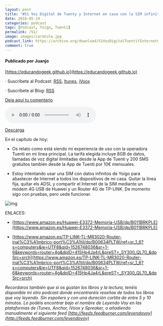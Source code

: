 ```yaml
---
layout: post
title: "#51 Voz Digital de Tuenty y Internet en casa con la SIM infinita de Yoigo"
date: 2018-05-19
categories: podcast
tags: [Podcast, Yoigo, Tuenti]
permalink: /51/
image: images/caratula.jpg
podcast_link: https://archive.org/download/51VozDigitalTuentiYInternetCasaYoigo/51%20Voz%20Digital%20Tuenti%20y%20Internet%20Casa%20Yoigo.mp3
comment: true
---
```


#### Publicado por Juanjo

[https://educandogeek.github.io](https://educandogeek.github.io)

· Suscríbete al Podcast: [RSS](http://feeds.feedburner.com/educandogeek), [Itunes](https://itunes.apple.com/es/podcast/educando-geek/id1110060146?mt=2), [iVoox](https://www.ivoox.com/podcast-educando-geek_sq_f1289274_1.html)

· Suscríbete al Blog: [RSS](http://feeds.feedburner.com/educandogeekblog)

[Deja aquí tu comentario](https://educandogeek.github.io/51/)

<audio controls>
  <source src="{{ page.podcast_link }}" type="audio/mp3">
</audio>


[Descarga][Mp3]


En el capítulo de hoy:

- Os relato como está siendo mi experiencia de uso con la operadora Tuenti en mi línea principal. La tarifa elegida incluye 8GB de datos, llamadas de voz digital ilimitadas desde la App de Tuenti y 200 SMS gratuitos también desde la App de Tuenti por 10€ mensuales.

- Estoy intentando usar una SIM con datos infinitos de Yoigo para abastecer de Internet a todos los dispositivos de mi casa. Quitar la línea fija, quitar els ADSL y compartir el Internet de la SIM mediante un módem 4G USB de Huawei y un Router 4G de TP-LINK. De momento sigo con pruebas, pero uede funcionar.

![img](https://images-eu.ssl-images-amazon.com/images/I/415Hp4Ja4rL._AC_US218_.jpg)

ENLACES:

- [https://www.amazon.es/Huawei-E3372-Memoria-USB/dp/B011BRKPLE](https://www.amazon.es/Huawei-E3372-Memoria-USB/dp/B011BRKPLE)

- [https://www.amazon.es/TP-LINK-TL-MR3020-Router-inal%C3%A1mbrico-port%C3%A1til/dp/B00634PLTW/ref=sr_1_6?s=computers&ie=UTF8&qid=1526748036&sr=1-6&keywords=router+4g&dpID=415Hp4Ja4rL&preST=_SY300_QL70_&dpSrc=srch](https://www.amazon.es/TP-LINK-TL-MR3020-Router-inal%C3%A1mbrico-port%C3%A1til/dp/B00634PLTW/ref=sr_1_6?s=computers&ie=UTF8&qid=1526748036&sr=1-6&keywords=router+4g&dpID=415Hp4Ja4rL&preST=_SY300_QL70_&dpSrc=srch)





*Recordaros también que si os gustan los libros y la lectura, tenéis disponible mi otro podcast donde encontraréis reseñas de todos los libros que voy leyendo. Sin espoilers y con una duración cortita de entre 5 y 10 minutos. Lo podéis encontrar bajo el nombre de Leyendo Voy en las plataformas de iTunes, Anchor, iVoox y Spreaker, o añadiendo manualmente el siguiente feed [http://feeds.feedburner.com/leyendovoy](http://feeds.feedburner.com/leyendovoy)*



[Mp3]: https://archive.org/download/51VozDigitalTuentiYInternetCasaYoigo/51%20Voz%20Digital%20Tuenti%20y%20Internet%20Casa%20Yoigo.mp3



